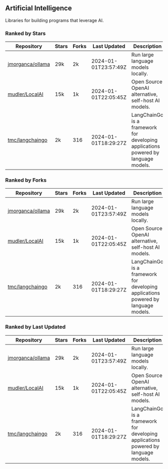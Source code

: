 ## Artificial Intelligence

Libraries for building programs that leverage AI.

### Ranked by Stars

| Repository | Stars | Forks | Last Updated | Description | 
|------------|-------|-------|--------------|-------------|
| [jmorganca/ollama](https://github.com/jmorganca/ollama) | 29k | 2k | 2024-01-01T23:57:49Z |  Run large language models locally. |
| [mudler/LocalAI](https://github.com/mudler/LocalAI) | 15k | 1k | 2024-01-01T22:05:45Z |  Open Source OpenAI alternative, self-host AI models. |
| [tmc/langchaingo](https://github.com/tmc/langchaingo) | 2k | 316 | 2024-01-01T18:29:27Z |  LangChainGo is a framework for developing applications powered by language models. |

### Ranked by Forks

| Repository | Stars | Forks | Last Updated | Description | 
|------------|-------|-------|--------------|-------------|
| [jmorganca/ollama](https://github.com/jmorganca/ollama) | 29k | 2k | 2024-01-01T23:57:49Z |  Run large language models locally. |
| [mudler/LocalAI](https://github.com/mudler/LocalAI) | 15k | 1k | 2024-01-01T22:05:45Z |  Open Source OpenAI alternative, self-host AI models. |
| [tmc/langchaingo](https://github.com/tmc/langchaingo) | 2k | 316 | 2024-01-01T18:29:27Z |  LangChainGo is a framework for developing applications powered by language models. |

### Ranked by Last Updated

| Repository | Stars | Forks | Last Updated | Description | 
|------------|-------|-------|--------------|-------------|
| [jmorganca/ollama](https://github.com/jmorganca/ollama) | 29k | 2k | 2024-01-01T23:57:49Z |  Run large language models locally. |
| [mudler/LocalAI](https://github.com/mudler/LocalAI) | 15k | 1k | 2024-01-01T22:05:45Z |  Open Source OpenAI alternative, self-host AI models. |
| [tmc/langchaingo](https://github.com/tmc/langchaingo) | 2k | 316 | 2024-01-01T18:29:27Z |  LangChainGo is a framework for developing applications powered by language models. |

